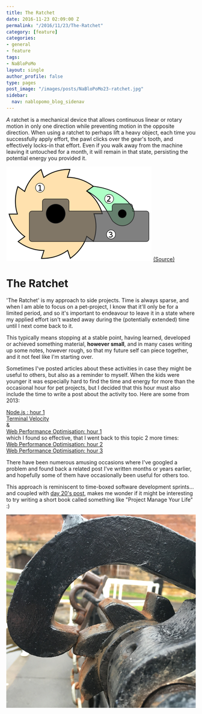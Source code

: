 ```yaml
---
title: The Ratchet
date: 2016-11-23 02:09:00 Z
permalink: "/2016/11/23/The-Ratchet"
category: [feature]
categories:
- general
- feature
tags:
- NaBloPoMo
layout: single
author_profile: false
type: pages
post_image: "/images/posts/NaBloPoMo23-ratchet.jpg"
sidebar:
  nav: nablopomo_blog_sidenav
---
```


*A* ratchet is a mechanical device that allows continuous linear or rotary motion in only one direction while preventing motion in the opposite direction. When using a ratchet to perhaps lift a heavy object, each time you successfully apply effort, the pawl clicks over the gear's tooth, and effectively locks-in that effort. Even if you walk away from the machine leaving it untouched for a month, it will remain in that state, persisting the potential energy you provided it.

![Ratchet diagram](/images/posts/NaBloPoMo23-diagram.png)
[(Source)](https://en.wikipedia.org/wiki/Ratchet_(device))

# The Ratchet
'The Ratchet' is my approach to side projects. Time is always sparse, and when I am able to focus on a pet-project, I know that it'll only be for a limited period, and so it's important to endeavour to leave it in a state where my applied effort isn't wasted away during the (potentially extended) time until I next come back to it.

This typically means stopping at a stable point, having learned, developed or achieved something material, **however small**, and in many cases writing up some notes, however rough, so that my future self can piece together, and it not feel like I'm starting over.

Sometimes I've posted articles about these activities in case they might be useful to others, but also as a reminder to myself. When the kids were younger it was especially hard to find the time and energy for more than the occasional hour for pet projects, but I decided that this hour must also include the time to write a post about the activity too. Here are some from 2013:

[Node.js : hour 1](/2013/10/29/nodejs-hour-1/)  
[Terminal Velocity](/2013/09/05/its-terminal/)  
&  
[Web Performance Optimisation: hour 1](/2013/05/19/web-performance-optimisation-hour-1/)  
which I found so effective, that I went back to this topic 2 more times:  
[Web Performance Optimisation: hour 2](https://benseymour.com/2013/05/21/web-performance-optimisation-hour-2/)  
[Web Performance Optimisation: hour 3](/2013/05/27/web-performance-optimisation-hour-3/)  

There have been numerous amusing occasions where I've googled a problem and found back a related post I've written months or years earlier, and hopefully some of them have occasionally been useful for others too.

This approach is reminiscent to time-boxed software development sprints... and coupled with [day 20's post](/2016/11/20/Focus), makes me wonder if it might be interesting to try writing a short book called something like "Project Manage Your Life" :)

![Canal Ratchet](/images/posts/NaBloPoMo23-ratchet.jpg)
